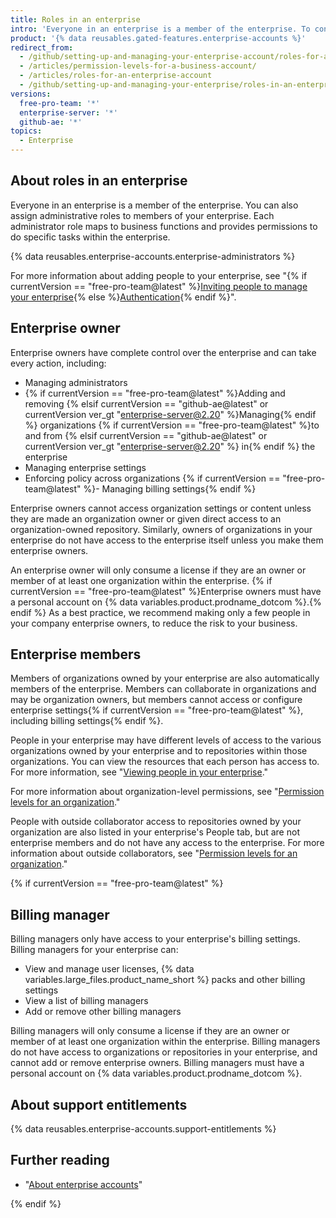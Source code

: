 ```yaml
---
title: Roles in an enterprise
intro: 'Everyone in an enterprise is a member of the enterprise. To control access to your enterprise''s settings and data, you can assign different roles to members of your enterprise.'
product: '{% data reusables.gated-features.enterprise-accounts %}'
redirect_from:
  - /github/setting-up-and-managing-your-enterprise-account/roles-for-an-enterprise-account
  - /articles/permission-levels-for-a-business-account/
  - /articles/roles-for-an-enterprise-account
  - /github/setting-up-and-managing-your-enterprise/roles-in-an-enterprise
versions:
  free-pro-team: '*'
  enterprise-server: '*'
  github-ae: '*'
topics:
  - Enterprise
---
```

## About roles in an enterprise

Everyone in an enterprise is a member of the enterprise. You can also assign administrative roles to members of your enterprise. Each administrator role maps to business functions and provides permissions to do specific tasks within the enterprise.

{% data reusables.enterprise-accounts.enterprise-administrators %}

For more information about adding people to your enterprise, see "{% if currentVersion == "free-pro-team@latest" %}[Inviting people to manage your enterprise](/github/setting-up-and-managing-your-enterprise/inviting-people-to-manage-your-enterprise){% else %}[Authentication](/admin/authentication){% endif %}".

## Enterprise owner

Enterprise owners have complete control over the enterprise and can take every action, including:
- Managing administrators
- {% if currentVersion == "free-pro-team@latest" %}Adding and removing {% elsif currentVersion == "github-ae@latest" or currentVersion ver_gt "enterprise-server@2.20" %}Managing{% endif %} organizations {% if currentVersion == "free-pro-team@latest" %}to and from {% elsif currentVersion == "github-ae@latest" or currentVersion ver_gt "enterprise-server@2.20" %} in{% endif %} the enterprise
- Managing enterprise settings
- Enforcing policy across organizations
{% if currentVersion == "free-pro-team@latest" %}- Managing billing settings{% endif %}

Enterprise owners cannot access organization settings or content unless they are made an organization owner or given direct access to an organization-owned repository. Similarly, owners of organizations in your enterprise do not have access to the enterprise itself unless you make them enterprise owners.

An enterprise owner will only consume a license if they are an owner or member of at least one organization within the enterprise. {% if currentVersion == "free-pro-team@latest" %}Enterprise owners must have a personal account on {% data variables.product.prodname_dotcom %}.{% endif %} As a best practice, we recommend making only a few people in your company enterprise owners, to reduce the risk to your business.

## Enterprise members

Members of organizations owned by your enterprise are also automatically members of the enterprise. Members can collaborate in organizations and may be organization owners, but members cannot access or configure enterprise settings{% if currentVersion == "free-pro-team@latest" %}, including billing settings{% endif %}.

People in your enterprise may have different levels of access to the various organizations owned by your enterprise and to repositories within those organizations. You can view the resources that each person has access to. For more information, see "[Viewing people in your enterprise](/github/setting-up-and-managing-your-enterprise/viewing-people-in-your-enterprise)."

For more information about organization-level permissions, see "[Permission levels for an organization](/articles/permission-levels-for-an-organization)."

People with outside collaborator access to repositories owned by your organization are also listed in your enterprise's People tab, but are not enterprise members and do not have any access to the enterprise. For more information about outside collaborators, see "[Permission levels for an organization](/articles/permission-levels-for-an-organization#outside-collaborators)."

{% if currentVersion == "free-pro-team@latest" %}

## Billing manager

Billing managers only have access to your enterprise's billing settings. Billing managers for your enterprise can:
- View and manage user licenses, {% data variables.large_files.product_name_short %} packs and other billing settings
- View a list of billing managers
- Add or remove other billing managers

Billing managers will only consume a license if they are an owner or member of at least one organization within the enterprise. Billing managers do not have access to organizations or repositories in your enterprise, and cannot add or remove enterprise owners. Billing managers must have a personal account on {% data variables.product.prodname_dotcom %}.

## About support entitlements

{% data reusables.enterprise-accounts.support-entitlements %}

## Further reading

- "[About enterprise accounts](/articles/about-enterprise-accounts)"

{% endif %}
